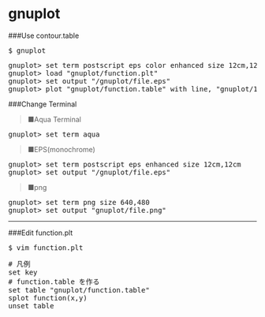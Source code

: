 gnuplot
=======

###Use contour.table
<pre>$ gnuplot</pre>
<pre>
gnuplot> set term postscript eps color enhanced size 12cm,12cm
gnuplot> load "gnuplot/function.plt"
gnuplot> set output "/gnuplot/file.eps"
gnuplot> plot "gnuplot/function.table" with line, "gnuplot/1,1.txt" us 2:3 w lp lw 1 ps 1
</pre>

###Change Terminal
> ■Aqua Terminal
<pre>
gnuplot> set term aqua
</pre>

> ■EPS(monochrome)
<pre>
gnuplot> set term postscript eps enhanced size 12cm,12cm
gnuplot> set output "/gnuplot/file.eps"
</pre>

> ■png
<pre>
gnuplot> set term png size 640,480
gnuplot> set output "gnuplot/file.png"
</pre>

---
###Edit function.plt
<pre>$ vim function.plt</pre>
<pre>
# 凡例
set key
# function.table を作る
set table "gnuplot/function.table"
splot function(x,y)
unset table
</pre>
